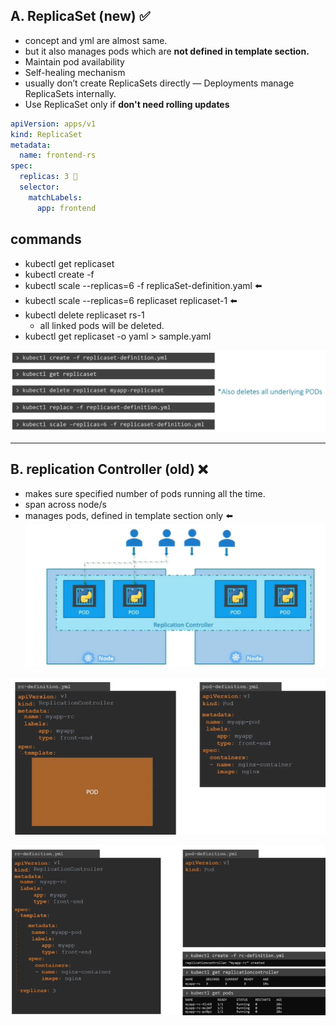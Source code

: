 ## A. ReplicaSet (new) ✅
- concept and yml are almost same.
- but it also manages pods which are **not defined in template section.**
- Maintain pod availability
- Self-healing mechanism
- usually don’t create ReplicaSets directly — Deployments manage ReplicaSets internally.
- Use ReplicaSet only if  **don't need rolling updates**

```yaml
apiVersion: apps/v1
kind: ReplicaSet
metadata:
  name: frontend-rs
spec:
  replicas: 3 🔷
  selector:
    matchLabels:
      app: frontend
```



## commands
- kubectl get replicaset
- kubectl create -f <yaml>
- kubectl scale --replicas=6 -f replicaSet-definition.yaml ⬅️
- kubectl scale --replicas=6 replicaset replicaset-1 ⬅️
- kubectl delete replicaset rs-1
  - all linked pods will be deleted.
-  kubectl get replicaset -o yaml > sample.yaml

![img_4.png](../99_img/99_2_img/rs/img_4.png)

---

## B. replication Controller (old) ❌
- makes sure specified number of pods running all the time.
- span across node/s
- manages pods, defined in template section only ⬅️
  ![img.png](../99_img/99_2_img/rs/img.png)

![img_1.png](../99_img/99_2_img/rs/img_1.png)

![img_2.png](../99_img/99_2_img/rs/img_2.png)

